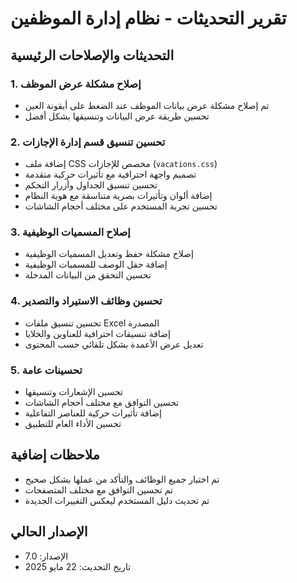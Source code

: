 # تقرير التحديثات - نظام إدارة الموظفين

## التحديثات والإصلاحات الرئيسية

### 1. إصلاح مشكلة عرض الموظف
- تم إصلاح مشكلة عرض بيانات الموظف عند الضغط على أيقونة العين
- تحسين طريقة عرض البيانات وتنسيقها بشكل أفضل

### 2. تحسين تنسيق قسم إدارة الإجازات
- إضافة ملف CSS مخصص للإجازات (`vacations.css`)
- تصميم واجهة احترافية مع تأثيرات حركية متقدمة
- تحسين تنسيق الجداول وأزرار التحكم
- إضافة ألوان وتأثيرات بصرية متناسقة مع هوية النظام
- تحسين تجربة المستخدم على مختلف أحجام الشاشات

### 3. إصلاح المسميات الوظيفية
- إصلاح مشكلة حفظ وتعديل المسميات الوظيفية
- إضافة حقل الوصف للمسميات الوظيفية
- تحسين التحقق من البيانات المدخلة

### 4. تحسين وظائف الاستيراد والتصدير
- تحسين تنسيق ملفات Excel المصدرة
- إضافة تنسيقات احترافية للعناوين والخلايا
- تعديل عرض الأعمدة بشكل تلقائي حسب المحتوى

### 5. تحسينات عامة
- تحسين الإشعارات وتنسيقها
- تحسين التوافق مع مختلف أحجام الشاشات
- إضافة تأثيرات حركية للعناصر التفاعلية
- تحسين الأداء العام للتطبيق

## ملاحظات إضافية
- تم اختبار جميع الوظائف والتأكد من عملها بشكل صحيح
- تم تحسين التوافق مع مختلف المتصفحات
- تم تحديث دليل المستخدم ليعكس التغييرات الجديدة

## الإصدار الحالي
- الإصدار: 7.0
- تاريخ التحديث: 22 مايو 2025
